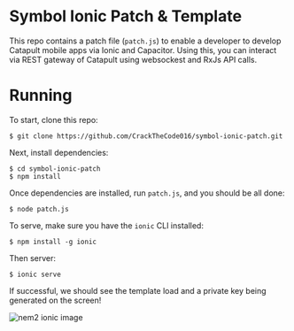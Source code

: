  # Symbol Ionic Patch & Template
 
 This repo contains a patch file (`patch.js`) to enable a developer to develop Catapult mobile apps via Ionic and Capacitor.   Using this, you can interact via REST gateway of Catapult using websockest and RxJs API calls. 

 # Running
 
 To start, clone this repo: 

 ``` 
 $ git clone https://github.com/CrackTheCode016/symbol-ionic-patch.git
 ```

 Next, install dependencies:
 
  ```
  $ cd symbol-ionic-patch
  $ npm install
  ```

  Once dependencies are installed, run `patch.js`, and you should be all done:
  ```
  $ node patch.js
  ```

  To serve, make sure you have the `ionic` CLI installed: 

  ```
  $ npm install -g ionic
  ```

  Then server: 

  ```
  $ ionic serve
  ```

  If successful, we should see the template load and a private key being generated on the screen!

  ![nem2 ionic image](https://i.ibb.co/RpFX8kJ/Screen-Shot-2019-07-12-at-3-45-45-PM.png)
  